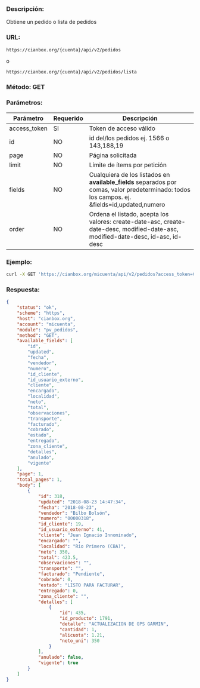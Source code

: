 ### Descripción:

Obtiene un pedido o lista de pedidos

### URL:

`https://cianbox.org/{cuenta}/api/v2/pedidos`

o

`https://cianbox.org/{cuenta}/api/v2/pedidos/lista`

### Método: GET

### Parámetros:

|Parámetro    |Requerido |Descripción                                   |
|-------------|----------|----------------------------------------------|
|access_token |SI        |Token de acceso válido                        |
|id           |NO        |id del/los pedidos ej. 1566 o 143,188,19      |
|page         |NO        |Página solicitada                             |
|limit        |NO        |Límite de ítems por petición                  |
|fields       |NO        |Cualquiera de los listados en **available_fields** separados por comas, valor predeterminado: todos los campos. ej. &fields=id,updated,numero|
|order        |NO        |Ordena el listado, acepta los valores: create-date-asc, create-date-desc, modified-date-asc, modified-date-desc, id-asc, id-desc|


### Ejemplo:
```bash
curl -X GET 'https://cianbox.org/micuenta/api/v2/pedidos?access_token=CBX_AT-TcIHdWOvdpIMNsXG...'
```
### Respuesta:

```json
{
    "status": "ok",
    "scheme": "https",
    "host": "cianbox.org",
    "account": "micuenta",
    "module": "pv_pedidos",
    "method": "GET",
    "available_fields": [
        "id",
        "updated",
        "fecha",
        "vendedor",
        "numero",
        "id_cliente",
        "id_usuario_externo",
        "cliente",
        "encargado",
        "localidad",
        "neto",
        "total",
        "observaciones",
        "transporte",
        "facturado",
        "cobrado",
        "estado",
        "entregado",
        "zona_cliente",
        "detalles",
        "anulado",
        "vigente"
    ],
    "page": 1,
    "total_pages": 1,
    "body": [
        {
            "id": 318,
            "updated": "2018-08-23 14:47:34",
            "fecha": "2018-08-23",
            "vendedor": "Bilbo Bolsón",
            "numero": "00000318",
            "id_cliente": 19,
            "id_usuario_externo": 41,
            "cliente": "Juan Ignacio Innominado",
            "encargado": "",
            "localidad": "Rio Primero (CBA)",
            "neto": 350,
            "total": 423.5,
            "observaciones": "",
            "transporte": "",
            "facturado": "Pendiente",
            "cobrado": 0,
            "estado": "LISTO PARA FACTURAR",
            "entregado": 0,
            "zona_cliente": "",
            "detalles": [
                {
                    "id": 435,
                    "id_producto": 1791,
                    "detalle": "ACTUALIZACION DE GPS GARMIN",
                    "cantidad": 1,
                    "alicuota": 1.21,
                    "neto_uni": 350
                }
            ],
            "anulado": false,
            "vigente": true
        }
    ]
}
```